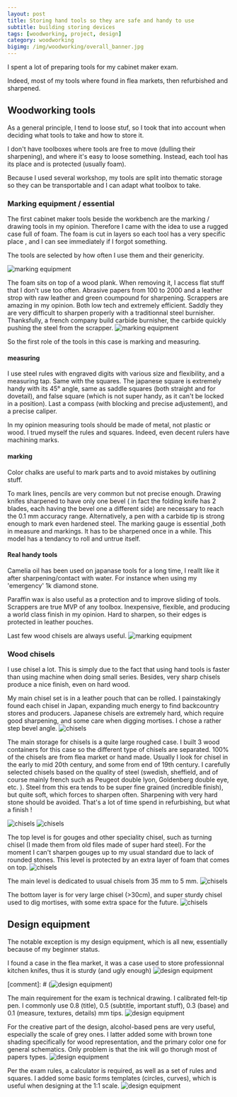 ```yaml
---
layout: post
title: Storing hand tools so they are safe and handy to use
subtitle: building storing devices 
tags: [woodworking, project, design]
category: woodworking
bigimg: /img/woodworking/overall_banner.jpg
---
```


I spent a lot of preparing tools for my cabinet maker exam.

Indeed, most of my tools where found in flea markets, then refurbished and sharpened. 




## Woodworking tools ##
As a general principle, I tend to loose stuf, so I took that into account when deciding what tools to take and how to store it.

I don't have toolboxes where tools are free to move (dulling their sharpening), and where it's easy to loose something. 
Instead, each tool has its place and is protected (usually foam).

Because I used several workshop, my tools are split into thematic storage so they can be transportable and I can adapt what toolbox to take.

### Marking equipment / essential ###

The first cabinet maker tools beside the workbench are the marking / drawing tools in my opinion.
Therefore I came with the idea to use a rugged case full of foam.
The foam is cut in layers so each tool has a very specific place ,
and I can see immediately if I forgot something.

The tools are selected by how often I use them and their genericity.

![marking equipment](/img/woodworking/tools/marking/wood_marking_1_storage.jpg)

The foam sits on top of a wood plank. When removing it, I access flat stuff that I don't use too often. 
Abrasive papers from 100 to 2000 and a leather strop with raw leather and green coumpound for sharpening. 
Scrappers are amazing in my opinion. Both low tech and extremely efficient.
Saddly they are very difficult to sharpen properly with a traditionnal steel burnisher.
Thanksfully, a french company build carbide burnisher, the carbide quickly pushing the steel from the scrapper.
![marking equipment](/img/woodworking/tools/marking/wood_marking_2_hidden.jpg)

So the first role of the tools in this case is marking and measuring.

#### measuring ####
I use steel rules with engraved digits with various size and flexibility, and a measuring tap.
Same with the squares. The japanese square is extremely handy with its 45° angle, same as saddle squares (both straight and for dovetail), and false square (which is not super handy, as it can't be locked in a position).
Last a compass (with blocking and precise adjustement), and a precise caliper. 

In my opinion measuring tools should be made of metal, not plastic or wood. 
I trued myself the rules and squares. Indeed, even decent rulers have machining marks.

#### marking ####

Color chalks are useful to mark parts and to avoid mistakes by outlining stuff. 

To mark lines, pencils are very common but not precise enough. Drawing knifes sharpened to have only one bevel ( in fact the folding knife has 2 blades, each having the bevel one a different side) are necessary to reach the 0.1 mm accuracy range. 
Alternatively, a pen with a carbide tip is strong enough to mark even hardened steel. 
The marking gauge is essential ,both in measure and markings. It has to be sharpened once in a while. This model has a tendancy to roll and untrue itself. 

#### Real handy tools ####
Camelia oil has been used on japanase tools for a long time, I reallt like it after sharpening/contact with water.
For instance when using my 'emergency' 1k diamond stone.

Paraffin wax is also useful as a protection and to improve sliding of tools.  
Scrappers are true MVP of any toolbox. Inexpensive, flexible, and producing a world class finish in my opinion. Hard to sharpen, so their edges is protected in leather pouches.

Last few wood chisels are always useful. 
![marking equipment](/img/woodworking/tools/marking/wood_marking_3_content.jpg)

### Wood chisels ###
I use chisel a lot.
This is simply due to the fact that using hand tools is faster than using machine when doing small series.
Besides, very sharp chisels produce a nice finish, even on hard wood.

My main chisel set is in a leather pouch that can be rolled. I painstakingly found each chisel in Japan, expanding much energy to find backcountry stores and producers. 
Japanese chisels are extremely hard, which require good sharpening, and some care when digging mortises. I chose a rather step bevel angle.
![chisels](/img/woodworking/tools/all_chisels/japanese_chisels.jpg)


The main storage for chisels is a quite large roughed case.
I built 3 wood containers for this case so the different type of chisels are separated.
100% of the chisels are from flea market or hand made.
Usually I look for chisel in the early to mid 20th century, and some from end of 19th century.
I carefully selected chisels based on the quality of steel (swedish, sheffield, and of course mainly french such as Peugeot double lyon, Goldenberg double eye, etc. ).
Steel from this era tends to be super fine grained (incredible finish), but quite soft, which forces to sharpen often.
Sharpening with very hard stone should be avoided.
That's a lot of time spend in refurbishing, but what a finish ! 

![chisels](/img/woodworking/tools/all_chisels/wood_chisel_1_case.jpg)
![chisels](/img/woodworking/tools/all_chisels/wood_chisel_2_case.jpg)

The top level is for gouges and other speciality chisel, such as turning chisel (I made them from old files made of super hard steel).
For the moment I can't sharpen gouges up to my usual standard due to lack of rounded stones. 
This level is protected by an extra layer of foam that comes on top.
![chisels](/img/woodworking/tools/all_chisels/wood_chisel_3_gouges.jpg)

The main level is dedicated to usual chisels from 35 mm to 5 mm.
![chisels](/img/woodworking/tools/all_chisels/wood_chisel_4_straight.jpg)

The bottom layer is for very large chisel (>30cm), and super sturdy chisel used to dig mortises, with some extra space for the future. 
![chisels](/img/woodworking/tools/all_chisels/wood_chisel_5_big.jpg)

### ###
## Design equipment ##
The notable exception is my design equipment, which is all new, essentially because of my beginner status.

I found a case in the flea market, it was a case used to store professionnal kitchen knifes, thus it is sturdy (and ugly enough)
![design equipment](/img/woodworking/tools/design/design_hardware_1_storage.jpg)

[comment]: # (![design equipment](/img/woodworking/tools/design/design_hardware_2_storage.jpg))

The main requirement for the exam is technical drawing. I calibrated felt-tip pen.
I commonly use 0.8 (title), 0.5 (subtitle, important stuff), 0.3 (base) and 0.1 (measure, textures, details) mm tips.
![design equipment](/img/woodworking/tools/design/design_hardware_3_technical_drawing.jpg)

For the creative part of the design, alcohol-based pens are very useful, especially the scale of grey ones.
I latter added some with brown tone shading specifically for wood representation,
and the primary color one for general schematics. Only problem is that the ink will go thorugh most of papers types.
![design equipment](/img/woodworking/tools/design/design_hardware_4_alcohol_marker.jpg)

Per the exam rules, a calculator is required, as well as a set of rules and squares. 
I added some basic forms templates (circles, curves), which is useful when designing at the 1:1 scale.
![design equipment](/img/woodworking/tools/design/design_hardware_4_misc.jpg)